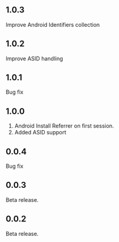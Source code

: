 ## 1.0.3

Improve Android Identifiers collection


## 1.0.2

Improve ASID handling

## 1.0.1

Bug fix

## 1.0.0

1. Android Install Referrer on first session.
2. Added ASID support

## 0.0.4

Bug fix

## 0.0.3

Beta release.

## 0.0.2

Beta release.
